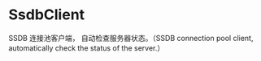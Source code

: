 # SsdbClient
SSDB 连接池客户端， 自动检查服务器状态。（SSDB connection pool client, automatically check the status of the server.）
